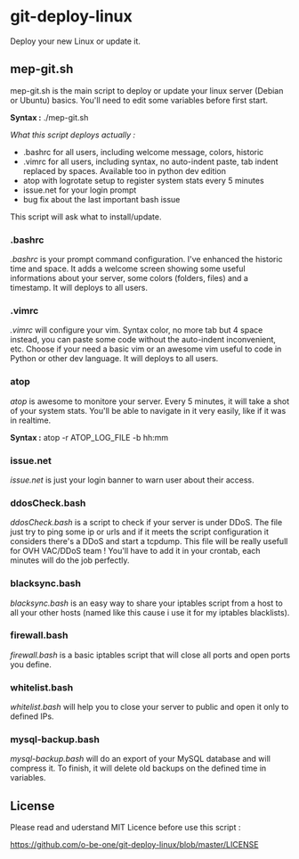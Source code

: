 git-deploy-linux
================
Deploy your new Linux or update it.

**mep-git.sh**
--------------
mep-git.sh is the main script to deploy or update your linux server (Debian or Ubuntu) basics. You'll need to edit some variables before first start.

__Syntax :__ ./mep-git.sh

*What this script deploys actually :*
* .bashrc for all users, including welcome message, colors, historic
* .vimrc for all users, including syntax, no auto-indent paste, tab indent replaced by spaces. Available too in python dev edition
* atop with logrotate setup to register system stats every 5 minutes
* issue.net for your login prompt
* bug fix about the last important bash issue

This script will ask what to install/update.

### .bashrc

_.bashrc_ is your prompt command configuration. I've enhanced the historic time and space. It adds a welcome screen showing some useful informations about your server, some colors (folders, files) and a timestamp.
It will deploys to all users.

### .vimrc

_.vimrc_ will configure your vim. Syntax color, no more tab but 4 space instead, you can paste some code without the auto-indent inconvenient, etc.
Choose if your need a basic vim or an awesome vim useful to code in Python or other dev language.
It will deploys to all users.

### atop

_atop_ is awesome to monitore your server. Every 5 minutes, it will take a shot of your system stats. You'll be able to navigate in it very easily, like if it was in realtime.

__Syntax :__ atop -r ATOP_LOG_FILE -b hh:mm

### issue.net

_issue.net_ is just your login banner to warn user about their access.

### ddosCheck.bash

_ddosCheck.bash_ is a script to check if your server is under DDoS. The file just try to ping some ip or urls and if it meets the script configuration it considers there's a DDoS and start a tcpdump. This file will be really usefull for OVH VAC/DDoS team ! You'll have to add it in your crontab, each minutes will do the job perfectly.

### blacksync.bash

_blacksync.bash_ is an easy way to share your iptables script from a host to all your other hosts (named like this cause i use it for my iptables blacklists).

### firewall.bash

_firewall.bash_ is a basic iptables script that will close all ports and open ports you define.

### whitelist.bash

_whitelist.bash_ will help you to close your server to public and open it only to defined IPs.

### mysql-backup.bash

_mysql-backup.bash_ will do an export of your MySQL database and will compress it. To finish, it will delete old backups on the defined time in variables.

**License**
--------------
Please read and uderstand MIT Licence before use this script :

https://github.com/o-be-one/git-deploy-linux/blob/master/LICENSE
